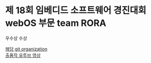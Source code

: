 # 제 18회 임베디드 소프트웨어 경진대회 webOS 부문 team RORA

우수상 수상  

[해당 git organization](https://github.com/2020ESWContest-webOS-4004)  
[출품작 유투브 영상](https://youtu.be/u6ILvVwciIk)
